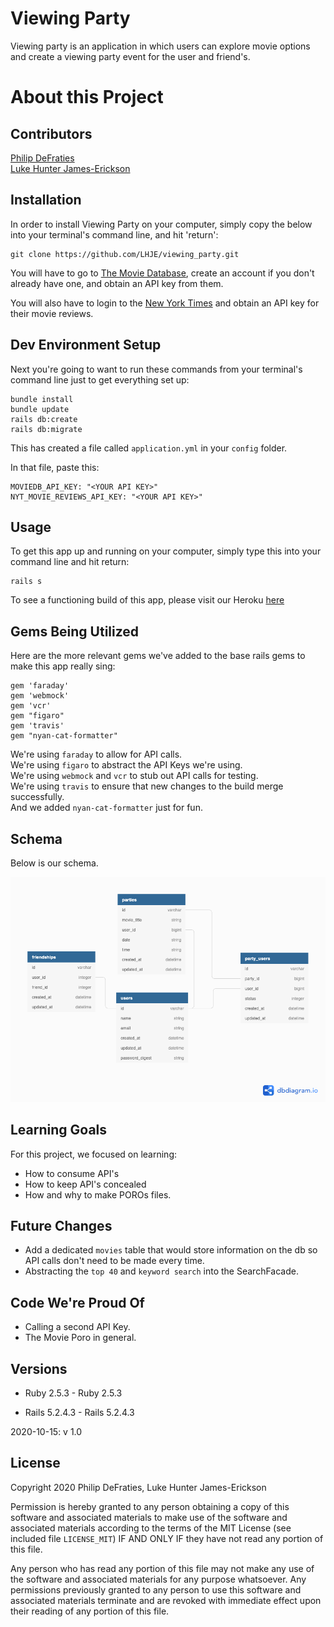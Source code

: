 # Viewing Party
Viewing party is an application in which users can explore movie options and create a viewing party event for the user and friend's.


# About this Project  

## Contributors
[Philip DeFraties](https://github.com/PhilipDeFraties)  
[Luke Hunter James-Erickson](https://github.com/LHJE/)

## Installation
In order to install Viewing Party on your computer, simply copy the below into your terminal's command line, and hit 'return':

```
git clone https://github.com/LHJE/viewing_party.git
```

You will have to go to [The Movie Database](https://www.themoviedb.org/login), create an account if you don't already have one, and obtain an API key from them.  

You will also have to login to the [New York Times](https://developer.nytimes.com/accounts/login) and obtain an API key for their movie reviews.

## Dev Environment Setup
Next you're going to want to run these commands from your terminal's command line just to get everything set up:

```
bundle install
bundle update
rails db:create
rails db:migrate
```

This has created a file called `application.yml` in your `config` folder.

In that file, paste this:

```
MOVIEDB_API_KEY: "<YOUR API KEY>"
NYT_MOVIE_REVIEWS_API_KEY: "<YOUR API KEY>"
```  

## Usage
To get this app up and running on your computer, simply type this into your command line and hit return:

```
rails s
```

To see a functioning build of this app, please visit our Heroku [here](https://boiling-hamlet-64107.herokuapp.com/)

## Gems Being Utilized
Here are the more relevant gems we've added to the base rails gems to make this app really sing:

```
gem 'faraday'
gem 'webmock'
gem 'vcr'
gem "figaro"
gem 'travis'
gem "nyan-cat-formatter"
```  

We're using `faraday` to allow for API calls.  
We're using `figaro` to abstract the API Keys we're using.  
We're using `webmock` and `vcr`  to stub out API calls for testing.  
We're using `travis` to ensure that new changes to the build merge successfully.  
And we added `nyan-cat-formatter` just for fun.

## Schema
Below is our schema.

![our schema](/viewing_party_schema.png)

## Learning Goals
For this project, we focused on learning:
 - How to consume API's  
 - How to keep API's concealed  
 - How and why to make POROs files.

## Future Changes
- Add a dedicated `movies` table that would store information on the db so API calls don't need to be made every time.  
- Abstracting the `top 40` and `keyword search` into the SearchFacade.  

## Code We're Proud Of
- Calling a second API Key.  
- The Movie Poro in general.

## Versions

- Ruby 2.5.3	- Ruby 2.5.3

- Rails 5.2.4.3	- Rails 5.2.4.3

2020-10-15: v 1.0

## License
Copyright 2020 Philip DeFraties, Luke Hunter James-Erickson

Permission is hereby granted to any person obtaining a copy of this software and associated materials to make use of the software and associated materials according to the terms of the MIT License (see included file `LICENSE_MIT`) IF AND ONLY IF they have not read any portion of this file.

Any person who has read any portion of this file may not make any use of the software and associated materials for any purpose whatsoever. Any permissions previously granted to any person to use this software and associated materials terminate and are revoked with immediate effect upon their reading of any portion of this file.
